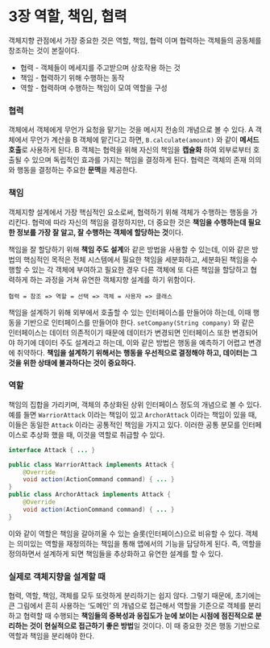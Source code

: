 # 3장 역할, 책임, 협력

객체지향 관점에서 가장 중요한 것은 역할, 책임, 협력 이며 협력하는 객체들의 공동체를 창조하는 것이 본질이다.

- 협력 - 객체들이 메세지를 주고받으며 상호작용 하는 것
- 책임 - 협력하기 위해 수행하는 동작
- 역할 - 협력하며 수행하는 책임이 모여 역할을 구성

### 협력

객체에서 객체에게 무언가 요청을 맡기는 것을 메시지 전송의 개념으로 볼 수 있다. A 객체에서 무언가 계산을 B 객체에 맡긴다고 하면, `B.calculate(amount)` 와 같이 **메서드 호출**로 사용하게 된다. B 객체는 협력을 위해 자신의 책임을 **캡슐화** 하여 외부로부터 호출될 수 있으며 독립적인 효과를 가지는 책임을 결정하게 된다. 협력은 객체의 존재 의의와 행동을 결정하는 주요한 **문맥**을 제공한다.

### 책임

객체지향 설계에서 가장 핵심적인 요소로써, 협력하기 위해 객체가 수행하는 행동을 가리킨다. 협력에 따라 자신의 책임을 결정하지만, 더 중요한 것은 **책임을 수행하는데 필요한 정보를 가장 잘 알고, 잘 수행하는 객체에 할당하는 것**이다.

책임을 잘 할당하기 위해 **책임 주도 설계**와 같은 방법을 사용할 수 있는데, 이와 같은 방법의 핵심적인 목적은 전체 시스템에서 필요한 책임을 세분화하고, 세분화된 책임을 수행할 수 있는 각 객체에 부여하고 필요한 경우 다른 객체에 또 다른 책임을 할당하고 협력하게 하는 과정을 거쳐 유연한 객체지향 설계를 하기 위함이다.

```
협력 = 참조 => 역할 = 선택 => 객체 = 사용자 => 클래스
```

책임을 설계하기 위해 외부에서 호출할 수 있는 인터페이스를 만들어야 하는데, 이때 행동을 기반으로 인터페이스를 만들어야 한다. `setCompany(String company)` 와 같은 인터페이스는 데이터 의존적이기 때문에 데이터가 변경되면 인터페이스 또한 변경되어야 하기에 데이터 주도 설계라고 하는데, 이와 같은 방법은 행동을 예측하기 어렵고 변경에 취약하다. **책임을 설계하기 위해서는 행동을 우선적으로 결정해야 하고, 데이터는 그것을 위한 상태에 불과하다는 것이 중요하다.**

### 역할

책임의 집합을 가리키며, 객체의 추상화된 상위 인터페이스 정도의 개념으로 볼 수 있다. 예를 들면 `WarriorAttack` 이라는 책임이 있고 `ArchorAttack` 이라는 책임이 있을 때, 이들은 동일한 `Attack` 이라는 공통적인 책임을 가지고 있다. 이러한 공통 분모를 인터페이스로 추상화 했을 때, 이것을 역할로 취급할 수 있다.

```java
interface Attack { ... }

public class WarriorAttack implements Attack {
	@Override
	void action(ActionCommand command) { ... }
}
public class ArchorAttack implements Attack {
	@Override
	void action(ActionCommand command) { ... }
}
```

이와 같이 역할은 책임을 갈아끼울 수 있는 슬롯(인터페이스)으로 비유할 수 있다. 객체는 의미있는 역할을 재정의하는 책임을 통해 앱에서의 기능을 담당하게 된다. 즉, 역할을 정의하면서 설계하게 되면 책임들을 추상화하고 유연한 설계를 할 수 있다.

### 실제로 객체지향을 설계할 때

협력, 역할, 책임, 객체를 모두 또렷하게 분리하기는 쉽지 않다. 그렇기 때문에, 초기에는 큰 그림에서 흔히 사용하는 ‘도메인’ 의 개념으로 접근해서 역할을 기준으로 객체를 분리하고 협력할 때 수행되는 **책임들의 중복성과 응집도가 눈에 보이는 시점에 점진적으로 분리하는 것이 현실적으로 접근하기 좋은 방법**일 것이다. 이 때 중요한 것은 행동 기반으로 역할과 책임을 분리해야 한다.
